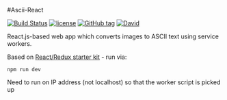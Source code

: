 #Ascii-React

[![Build Status](https://travis-ci.org/whostolemyhat/ascii-react.svg?branch=master)](https://travis-ci.org/whostolemyhat/ascii-react) [![license](https://img.shields.io/github/license/whostolemyhat/ascii-react.svg?maxAge=2592000)](https://github.com/whostolemyhat/ascii-react/blob/master/LICENSE) [![GitHub tag](https://img.shields.io/github/tag/whostolemyhat/ascii-react.svg?maxAge=2592000)]() [![David](https://img.shields.io/david/whostolemyhat/ascii-react.svg?maxAge=2592000)](https://david-dm.org/whostolemyhat/ascii-react)

React.js-based web app which converts images to ASCII text using service workers.

Based on [React/Redux starter kit](https://github.com/davezuko/react-redux-starter-kit) - run via:

```npm run dev```

Need to run on IP address (not localhost) so that the worker script is picked up